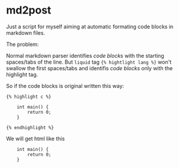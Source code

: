 md2post
=======

Just a script for myself aiming at automatic formating code blocks in markdown files.

The problem:

Normal markdown parser identifies _code blocks_ with the starting spaces/tabs of the line.
But `liquid` tag `{% hightlight lang %}` won't swallow the first spaces/tabs and identifis
*code blocks* only with the highlight tag.

So if the code blocks is original written this way:

    {% highlight c %}
    
        int main() {
            return 0;
        }
    
    {% endhighlight %}

We will get html like this

        int main() {
            return 0;
        }
